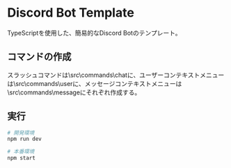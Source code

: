 # Discord Bot Template
TypeScriptを使用した、簡易的なDiscord Botのテンプレート。

## コマンドの作成
スラッシュコマンドは\src\commands\chatに、ユーザーコンテキストメニューは\src\commands\userに、メッセージコンテキストメニューは\src\commands\messageにそれぞれ作成する。

## 実行
```bash
# 開発環境
npm run dev
```
```bash
# 本番環境
npm start
```
